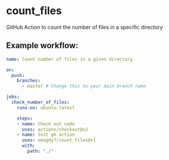 # count_files
GitHub Action to count the number of files in a specific directory

## Example workflow:
```yml
name: Count number of files in a given directory

on:
  push:
    branches:
      - master # Change this to your main branch name

jobs:
  check_number_of_files:
    runs-on: ubuntu-latest

    steps:
    - name: Check out code
      uses: actions/checkout@v2
    - name: test gh action
      uses: omagdy7/count_files@v1
      with:
        path: "./"
```
